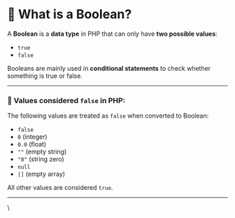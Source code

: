 

# 🔹 What is a Boolean?

A **Boolean** is a **data type** in PHP that can only have **two possible values**:

* `true`
* `false`

Booleans are mainly used in **conditional statements** to check whether something is true or false.

---

### 📌 Values considered `false` in PHP:

The following values are treated as `false` when converted to Boolean:

* `false`
* `0` (integer)
* `0.0` (float)
* `""` (empty string)
* `"0"` (string zero)
* `null`
* `[]` (empty array)

All other values are considered `true`.

---

\
